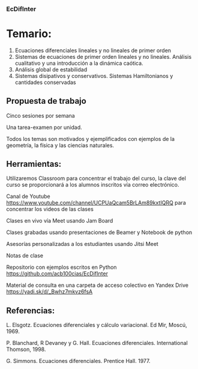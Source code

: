 ### EcDifInter

# Temario:
1. Ecuaciones diferenciales lineales y no lineales de primer orden
2. Sistemas de ecuaciones de primer orden lineales y no lineales. Análisis cualitativo y una introducción a la dinámica caótica.
3. Análisis global de estabilidad
4. Sistemas disipativos y conservativos. Sistemas Hamiltonianos y cantidades conservadas

## Propuesta de trabajo

Cinco sesiones por semana

Una tarea-examen por unidad.

Todos los temas son motivados y ejemplificados con ejemplos de la geometría, la física y las ciencias naturales.

## Herramientas:

Utilizaremos Classroom para concentrar el trabajo del curso, la clave del curso se proporcionará a los alumnos inscritos vía correo electrónico.

Canal de Youtube https://www.youtube.com/channel/UCPUaQcam5BrLAm89kxtIQRQ para concentrar los videos de las clases

Clases en vivo vía Meet usando Jam Board

Clases grabadas usando presentaciones de Beamer y Notebook de python

Asesorías personalizadas a los estudiantes usando Jitsi Meet

Notas de clase

Repositorio con ejemplos escritos en Python https://github.com/acb100cias/EcDifInter

Material de consulta en una carpeta de acceso colectivo en Yandex Drive https://yadi.sk/d/_Bwhz7mkvz6fsA

## Referencias:
L. Elsgotz. Ecuaciones diferenciales y cálculo variacional. Ed Mir, Moscú, 1969.

P. Blanchard, R Devaney y G. Hall. Ecuaciones diferenciales. International Thomson, 1998.

G. Simmons. Ecuaciones diferenciales. Prentice Hall. 1977.
